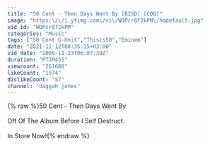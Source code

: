 ```yaml
---
title: "50 Cent - Then Days Went By [BISD] [CDQ]"
image: "https:\/\/i.ytimg.com\/vi\/WOPcr8f2kPM\/hqdefault.jpg"
vid_id: "WOPcr8f2kPM"
categories: "Music"
tags: ["50 Cent G-Unit","Thisis50","Eminem"]
date: "2021-11-12T08:35:15+03:00"
vid_date: "2009-11-23T06:07:39Z"
duration: "PT3M45S"
viewcount: "261608"
likeCount: "1574"
dislikeCount: "57"
channel: "daggah jones"
---
```

{% raw %}50 Cent - Then Days Went By<br /><br />Off Of The Album Before I Self Destruct.<br /><br />In Store Now!{% endraw %}
